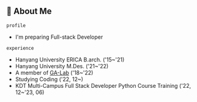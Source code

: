## 🤔 **About Me**

`profile`
  - I'm preparing Full-stack Developer

`experience`
  - Hanyang University ERICA B.arch. ('15~'21)
  - Hanyang University M.Des. ('21~'22)
  - A member of [GA-Lab](https://www.g-a-lab.com/) ('18~'22)
  - Studying Coding ('22, 12~)
  - KDT Multi-Campus Full Stack Developer Python Course Training ('22, 12~'23, 06)
